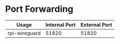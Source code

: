 
# Port Forwarding


| Usage         | Internal Port | External Port |
| ------------- | ------------- | ------------- |
| rpi-wireguard | 51820         | 51820         |
